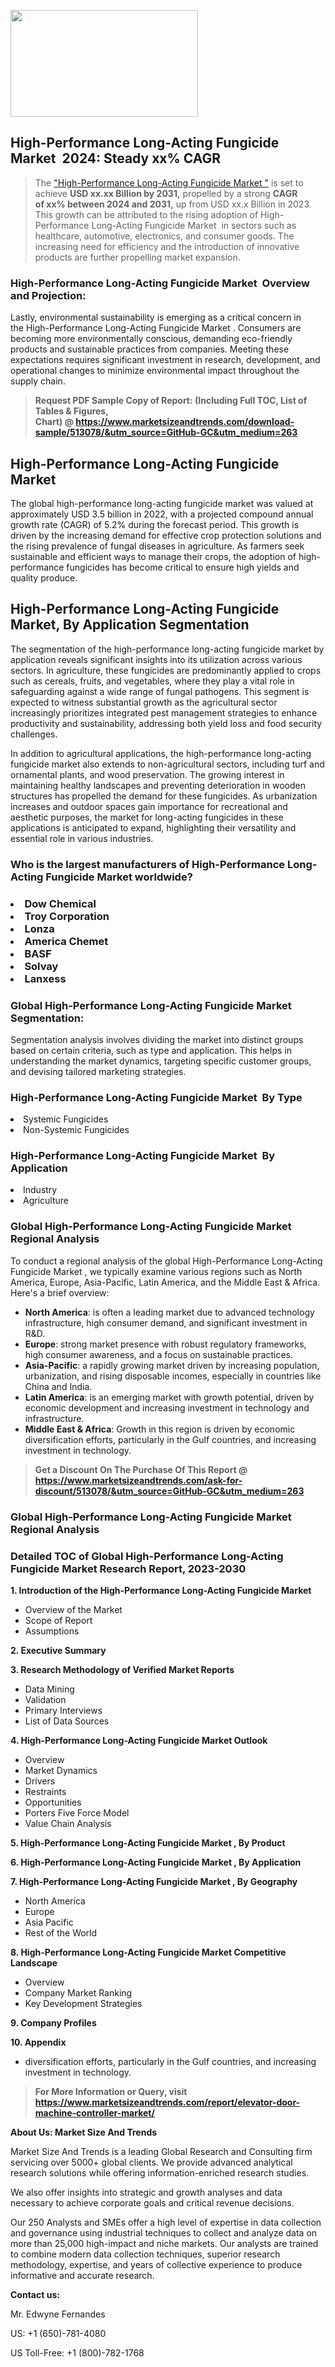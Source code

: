 <p><img class="alignnone size-medium wp-image-20088" src="https://ffe5etoiles.com/wp-content/uploads/2024/12/MST1-300x171.png" alt="" width="300" height="171" /></p><h2 id="ember46" class="ember-view reader-text-block__heading-2">High-Performance Long-Acting Fungicide Market &nbsp;2024: Steady&nbsp;xx% CAGR</h2><blockquote id="ember47" class="ember-view reader-text-block__blockquote">The&nbsp;<a class="app-aware-link " href="https://www.marketsizeandtrends.com/download-sample/513078/&utm_source=GitHub-GC&utm_medium=263" target="_blank" data-test-app-aware-link="">"High-Performance Long-Acting Fungicide Market "</a>&nbsp;is set to achieve&nbsp;<strong>USD&nbsp;xx.xx&nbsp;Billion by 2031,</strong>&nbsp;propelled by a strong&nbsp;<strong>CAGR of&nbsp;xx% between 2024 and 2031,</strong>&nbsp;up from USD xx.x Billion in 2023. This growth can be attributed to the rising adoption of&nbsp;High-Performance Long-Acting Fungicide Market &nbsp;in sectors such as healthcare, automotive, electronics, and consumer goods. The increasing need for efficiency and the introduction of innovative products are further propelling market expansion.</blockquote><h3 id="ember48" class="ember-view reader-text-block__heading-3">High-Performance Long-Acting Fungicide Market &nbsp;Overview and Projection:</h3><p id="ember49" class="ember-view reader-text-block__paragraph">Lastly, environmental sustainability is emerging as a critical concern in the&nbsp;High-Performance Long-Acting Fungicide Market . Consumers are becoming more environmentally conscious, demanding eco-friendly products and sustainable practices from companies. Meeting these expectations requires significant investment in research, development, and operational changes to minimize environmental impact throughout the supply chain.</p><blockquote id="ember50" class="ember-view reader-text-block__blockquote"><strong>Request PDF Sample Copy of Report: (Including Full TOC, List of Tables &amp; Figures, Chart)&nbsp;@&nbsp;<strong><a href="https://www.marketsizeandtrends.com/download-sample/513078/&utm_source=GitHub-GC&utm_medium=263" target="_blank">https://www.marketsizeandtrends.com/download-sample/513078/&utm_source=GitHub-GC&utm_medium=263</a></strong></strong></blockquote><h3 class=""> <h2>High-Performance Long-Acting Fungicide Market</h2><p>The global high-performance long-acting fungicide market was valued at approximately USD 3.5 billion in 2022, with a projected compound annual growth rate (CAGR) of 5.2% during the forecast period. This growth is driven by the increasing demand for effective crop protection solutions and the rising prevalence of fungal diseases in agriculture. As farmers seek sustainable and efficient ways to manage their crops, the adoption of high-performance fungicides has become critical to ensure high yields and quality produce.</p><h2>High-Performance Long-Acting Fungicide Market, By Application Segmentation</h2><p>The segmentation of the high-performance long-acting fungicide market by application reveals significant insights into its utilization across various sectors. In agriculture, these fungicides are predominantly applied to crops such as cereals, fruits, and vegetables, where they play a vital role in safeguarding against a wide range of fungal pathogens. This segment is expected to witness substantial growth as the agricultural sector increasingly prioritizes integrated pest management strategies to enhance productivity and sustainability, addressing both yield loss and food security challenges.</p><p>In addition to agricultural applications, the high-performance long-acting fungicide market also extends to non-agricultural sectors, including turf and ornamental plants, and wood preservation. The growing interest in maintaining healthy landscapes and preventing deterioration in wooden structures has propelled the demand for these fungicides. As urbanization increases and outdoor spaces gain importance for recreational and aesthetic purposes, the market for long-acting fungicides in these applications is anticipated to expand, highlighting their versatility and essential role in various industries.</p></h3><h3 id="" class="">Who is the largest manufacturers of&nbsp;High-Performance Long-Acting Fungicide Market worldwide?</h3><h3 class=""></Li><Li>Dow Chemical</Li><Li> Troy Corporation</Li><Li> Lonza</Li><Li> America Chemet</Li><Li> BASF</Li><Li> Solvay</Li><Li> Lanxess</h3><h3 id="ember53" class="ember-view reader-text-block__heading-3">Global&nbsp;High-Performance Long-Acting Fungicide Market Segmentation:</h3><p id="ember54" class="ember-view reader-text-block__paragraph">Segmentation analysis involves dividing the market into distinct groups based on certain criteria, such as type and application. This helps in understanding the market dynamics, targeting specific customer groups, and devising tailored marketing strategies.</p><h3 id="" class="">High-Performance Long-Acting Fungicide Market &nbsp;By Type</h3><p></Li><Li>Systemic Fungicides</Li><Li> Non-Systemic Fungicides</p><h3 id="" class="">High-Performance Long-Acting Fungicide Market &nbsp;By Application</h3><p class=""></Li><Li>Industry</Li><Li> Agriculture</p><h3 id="ember62" class="ember-view reader-text-block__heading-3">Global High-Performance Long-Acting Fungicide Market Regional Analysis</h3><p id="ember63" class="ember-view reader-text-block__paragraph">To conduct a regional analysis of the global High-Performance Long-Acting Fungicide Market , we typically examine various regions such as North America, Europe, Asia-Pacific, Latin America, and the Middle East &amp; Africa. Here's a brief overview:</p><ul><li><strong>North America</strong>: is often a leading market due to advanced technology infrastructure, high consumer demand, and significant investment in R&amp;D.</li><li><strong>Europe</strong>: strong market presence with robust regulatory frameworks, high consumer awareness, and a focus on sustainable practices.</li><li><strong>Asia-Pacific</strong>: a rapidly growing market driven by increasing population, urbanization, and rising disposable incomes, especially in countries like China and India.</li><li><strong>Latin America</strong>: is an emerging market with growth potential, driven by economic development and increasing investment in technology and infrastructure.</li><li><strong>Middle East &amp; Africa</strong>: Growth in this region is driven by economic diversification efforts, particularly in the Gulf countries, and increasing investment in technology.</li></ul><blockquote id="ember61" class="ember-view reader-text-block__blockquote"><strong>Get a Discount On The Purchase Of This Report @ <strong><a href="https://html-cleaner.com/" target="">https://www.marketsizeandtrends.com/ask-for-discount/513078/&utm_source=GitHub-GC&utm_medium=263</a></strong></strong></blockquote><h3 id="ember62" class="ember-view reader-text-block__heading-3">Global High-Performance Long-Acting Fungicide Market Regional Analysis</h3><h3 id="" class="">Detailed TOC of Global High-Performance Long-Acting Fungicide Market Research Report, 2023-2030</h3><p id="" class=""><strong>1. Introduction of the High-Performance Long-Acting Fungicide Market </strong></p><ul><li>Overview of the Market</li><li>Scope of Report</li><li>Assumptions</li></ul><p id="" class=""><strong>2. Executive Summary</strong></p><p id="" class=""><strong>3. Research Methodology of Verified Market Reports</strong></p><ul><li>Data Mining</li><li>Validation</li><li>Primary Interviews</li><li>List of Data Sources</li></ul><p id="" class=""><strong>4. High-Performance Long-Acting Fungicide Market Outlook</strong></p><ul><li>Overview</li><li>Market Dynamics</li><li>Drivers</li><li>Restraints</li><li>Opportunities</li><li>Porters Five Force Model</li><li>Value Chain Analysis</li></ul><p id="" class=""><strong>5. High-Performance Long-Acting Fungicide Market , By Product</strong></p><p id="" class=""><strong>6. High-Performance Long-Acting Fungicide Market , By Application</strong></p><p id="" class=""><strong>7. High-Performance Long-Acting Fungicide Market , By Geography</strong></p><ul><li>North America</li><li>Europe</li><li>Asia Pacific</li><li>Rest of the World</li></ul><p id="" class=""><strong>8. High-Performance Long-Acting Fungicide Market Competitive Landscape</strong></p><ul><li>Overview</li><li>Company Market Ranking</li><li>Key Development Strategies</li></ul><p id="" class=""><strong>9. Company Profiles</strong></p><p id="" class=""><strong>10. Appendix</strong></p><ul><li>diversification efforts, particularly in the Gulf countries, and increasing investment in technology.</li></ul><blockquote id="ember65" class="ember-view reader-text-block__blockquote"><strong>For More Information or Query, visit <strong><strong><a href="https://html-cleaner.com/" target="">https://www.marketsizeandtrends.com/report/elevator-door-machine-controller-market/</a></strong></strong></strong></blockquote><p id="" class=""><strong>About Us: Market Size And Trends</strong></p><p id="" class="">Market Size And Trends is a leading Global Research and Consulting firm servicing over 5000+ global clients. We provide advanced analytical research solutions while offering information-enriched research studies.</p><p id="" class="">We also offer insights into strategic and growth analyses and data necessary to achieve corporate goals and critical revenue decisions.</p><p id="" class="">Our 250 Analysts and SMEs offer a high level of expertise in data collection and governance using industrial techniques to collect and analyze data on more than 25,000 high-impact and niche markets. Our analysts are trained to combine modern data collection techniques, superior research methodology, expertise, and years of collective experience to produce informative and accurate research.</p><p id="" class=""><strong>Contact us:</strong></p><p id="" class="">Mr. Edwyne Fernandes</p><p id="" class="">US: +1 (650)-781-4080</p><p id="" class="">US Toll-Free: +1 (800)-782-1768</p>
